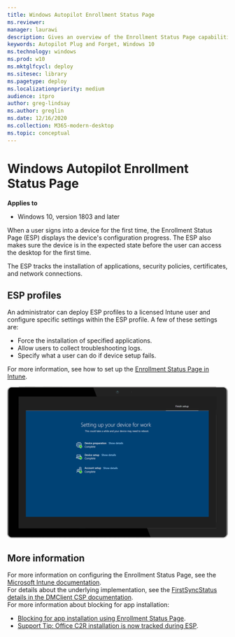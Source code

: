 ```yaml
---
title: Windows Autopilot Enrollment Status Page 
ms.reviewer: 
manager: laurawi
description: Gives an overview of the Enrollment Status Page capabilities, configuration
keywords: Autopilot Plug and Forget, Windows 10
ms.technology: windows
ms.prod: w10
ms.mktglfcycl: deploy
ms.sitesec: library
ms.pagetype: deploy
ms.localizationpriority: medium
audience: itpro
author: greg-lindsay
ms.author: greglin
ms.date: 12/16/2020
ms.collection: M365-modern-desktop
ms.topic: conceptual
---
```



# Windows Autopilot Enrollment Status Page

**Applies to**

-  Windows 10, version 1803 and later 

When a user signs into a device for the first time, the Enrollment Status Page (ESP) displays the device's configuration progress. The ESP also makes sure the device is in the expected state before the user can access the desktop for the first time.

The ESP tracks the installation of applications, security policies, certificates, and network connections. 

## ESP profiles

An administrator can deploy ESP profiles to a licensed Intune user and configure specific settings within the ESP profile. A few of these settings are:
- Force the installation of specified applications.
- Allow users to collect troubleshooting logs.
- Specify what a user can do if device setup fails.

For more information, see how to set up the [Enrollment Status Page in Intune](/intune/windows-enrollment-status).  
 
![Enrollment Status Page](images/enrollment-status-page.png)
 

## More information

For more information on configuring the Enrollment Status Page, see the [Microsoft Intune documentation](/intune/windows-enrollment-status).<br>
For details about the underlying implementation, see the [FirstSyncStatus details in the DMClient CSP documentation](/windows/client-management/mdm/dmclient-csp).<br>
For more information about blocking for app installation:
- [Blocking for app installation using Enrollment Status Page](/archive/blogs/mniehaus/blocking-for-app-installation-using-enrollment-status-page).
- [Support Tip: Office C2R installation is now tracked during ESP](https://techcommunity.microsoft.com/t5/Intune-Customer-Success/Support-Tip-Office-C2R-installation-is-now-tracked-during-ESP/ba-p/295514).
